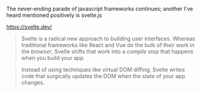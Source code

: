 The never-ending parade of javascript frameworks continues; another I've heard mentioned positively is svelte.js

https://svelte.dev/

> Svelte is a radical new approach to building user interfaces. Whereas traditional frameworks like React and Vue do the bulk of their work in the _browser_, Svelte shifts that work into a _compile step_ that happens when you build your app.

> Instead of using techniques like virtual DOM diffing, Svelte writes code that surgically updates the DOM when the state of your app changes.
